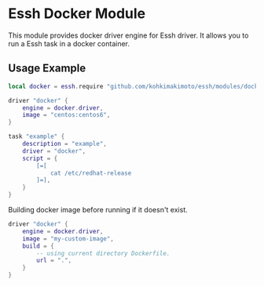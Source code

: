 # Essh Docker Module

This module provides docker driver engine for Essh driver.
It allows you to run a Essh task in a docker container.

## Usage Example

```lua
local docker = essh.require "github.com/kohkimakimoto/essh/modules/docker"

driver "docker" {
    engine = docker.driver,
    image = "centos:centos6",
}

task "example" {
    description = "example",
    driver = "docker",
    script = {
        [=[
            cat /etc/redhat-release
        ]=],
    }
}
```

Building docker image before running if it doesn't exist.

```lua
driver "docker" {
    engine = docker.driver,
    image = "my-custom-image",
    build = {
        -- using current directory Dockerfile.
        url = ".",
    }
}
```
